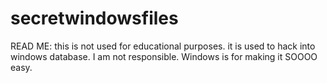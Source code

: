 # secretwindowsfiles
READ ME: this is not used for educational purposes. it is used to hack into windows database. I am not responsible. Windows is for making it SOOOO easy.
